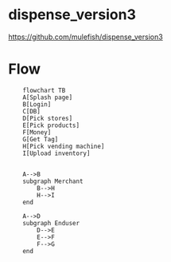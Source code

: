 # dispense_version3
https://github.com/mulefish/dispense_version3


# Flow

```mermaid
    flowchart TB
    A[Splash page]
    B[Login]
    C[DB]
    D[Pick stores]
    E[Pick products]
    F[Money]
    G[Get Tag]
    H[Pick vending machine]
    I[Upload inventory]


    A-->B
    subgraph Merchant
        B-->H
        H-->I
    end
    
    A-->D
    subgraph Enduser
        D-->E
        E-->F
        F-->G
    end


```
